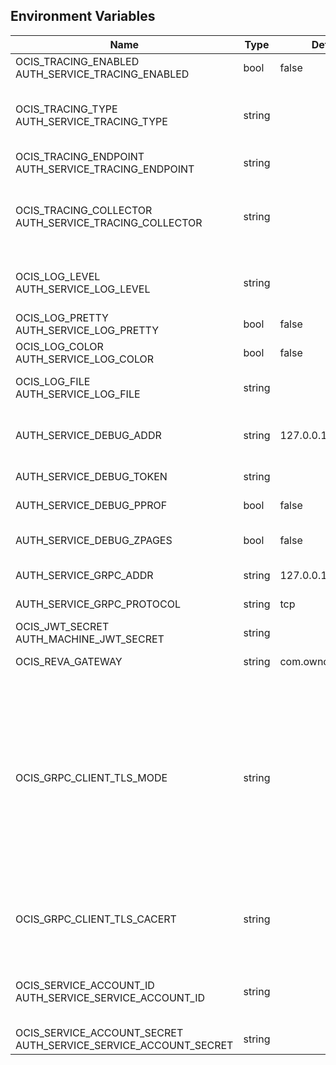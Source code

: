 ## Environment Variables

| Name | Type | Default Value | Description |
|------|------|---------------|-------------|
| OCIS_TRACING_ENABLED<br/>AUTH_SERVICE_TRACING_ENABLED | bool | false | Activates tracing.|
| OCIS_TRACING_TYPE<br/>AUTH_SERVICE_TRACING_TYPE | string |  | The type of tracing. Defaults to '', which is the same as 'jaeger'. Allowed tracing types are 'jaeger' and '' as of now.|
| OCIS_TRACING_ENDPOINT<br/>AUTH_SERVICE_TRACING_ENDPOINT | string |  | The endpoint of the tracing agent.|
| OCIS_TRACING_COLLECTOR<br/>AUTH_SERVICE_TRACING_COLLECTOR | string |  | The HTTP endpoint for sending spans directly to a collector, i.e. http://jaeger-collector:14268/api/traces. Only used if the tracing endpoint is unset.|
| OCIS_LOG_LEVEL<br/>AUTH_SERVICE_LOG_LEVEL | string |  | The log level. Valid values are: 'panic', 'fatal', 'error', 'warn', 'info', 'debug', 'trace'.|
| OCIS_LOG_PRETTY<br/>AUTH_SERVICE_LOG_PRETTY | bool | false | Activates pretty log output.|
| OCIS_LOG_COLOR<br/>AUTH_SERVICE_LOG_COLOR | bool | false | Activates colorized log output.|
| OCIS_LOG_FILE<br/>AUTH_SERVICE_LOG_FILE | string |  | The path to the log file. Activates logging to this file if set.|
| AUTH_SERVICE_DEBUG_ADDR | string | 127.0.0.1:9198 | Bind address of the debug server, where metrics, health, config and debug endpoints will be exposed.|
| AUTH_SERVICE_DEBUG_TOKEN | string |  | Token to secure the metrics endpoint.|
| AUTH_SERVICE_DEBUG_PPROF | bool | false | Enables pprof, which can be used for profiling.|
| AUTH_SERVICE_DEBUG_ZPAGES | bool | false | Enables zpages, which can be used for collecting and viewing in-memory traces.|
| AUTH_SERVICE_GRPC_ADDR | string | 127.0.0.1:9199 | The bind address of the GRPC service.|
| AUTH_SERVICE_GRPC_PROTOCOL | string | tcp | The transport protocol of the GRPC service.|
| OCIS_JWT_SECRET<br/>AUTH_MACHINE_JWT_SECRET | string |  | The secret to mint and validate jwt tokens.|
| OCIS_REVA_GATEWAY | string | com.owncloud.api.gateway | The CS3 gateway endpoint.|
| OCIS_GRPC_CLIENT_TLS_MODE | string |  | TLS mode for grpc connection to the go-micro based grpc services. Possible values are 'off', 'insecure' and 'on'. 'off': disables transport security for the clients. 'insecure' allows using transport security, but disables certificate verification (to be used with the autogenerated self-signed certificates). 'on' enables transport security, including server certificate verification.|
| OCIS_GRPC_CLIENT_TLS_CACERT | string |  | Path/File name for the root CA certificate (in PEM format) used to validate TLS server certificates of the go-micro based grpc services.|
| OCIS_SERVICE_ACCOUNT_ID<br/>AUTH_SERVICE_SERVICE_ACCOUNT_ID | string |  | The ID of the service account the service should use. See the 'auth-service' service description for more details.|
| OCIS_SERVICE_ACCOUNT_SECRET<br/>AUTH_SERVICE_SERVICE_ACCOUNT_SECRET | string |  | The service account secret.|